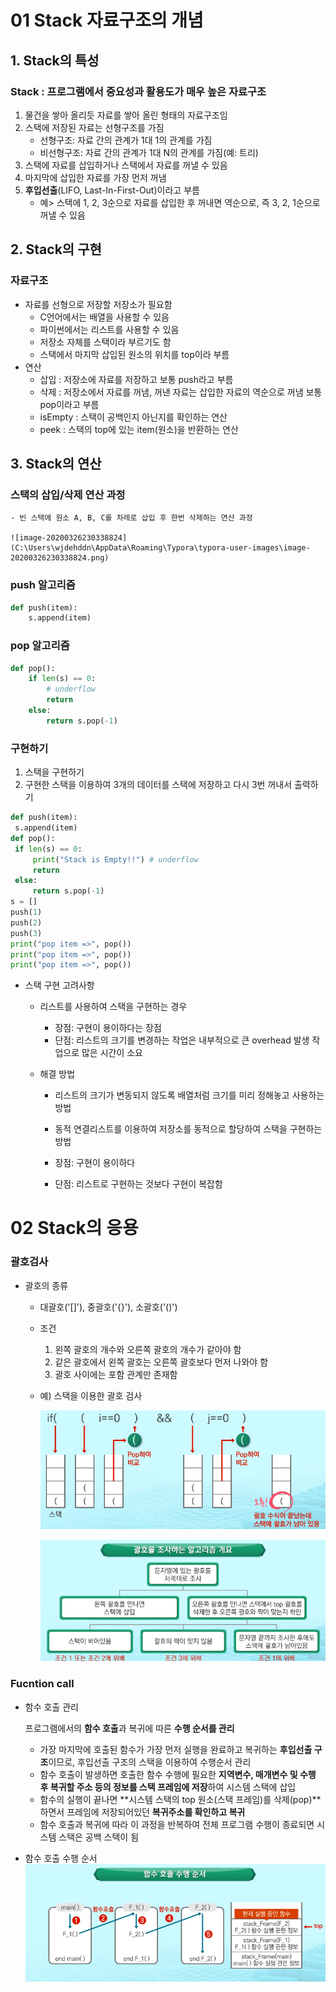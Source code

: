 # 01 Stack 자료구조의 개념
## 1. Stack의 특성
### Stack : 프로그램에서 중요성과 활용도가 매우 높은 자료구조
1. 물건을 쌓아 올리듯 자료를 쌓아 올린 형태의 자료구조임
2. 스택에 저장된 자료는 선형구조를 가짐
    - 선형구조: 자료 간의 관계가 1대 1의 관계를 가짐
    - 비선형구조: 자료 간의 관계가 1대 N의 관계를 가짐(예: 트리)
3. 스택에 자료를 삽입하거나 스택에서 자료를 꺼낼 수 있음
4. 마지막에 삽입한 자료를 가장 먼저 꺼냄
5. **후입선출**(LIFO, Last-In-First-Out)이라고 부름
    - 예> 스택에 1, 2, 3순으로 자료를 삽입한 후 꺼내면 역순으로, 즉 3, 2, 1순으로 꺼낼 수 있음

## 2. Stack의 구현
### 자료구조
- 자료를 선형으로 저장할 저장소가 필요함
    - C언어에서는 배열을 사용할 수 있음
    - 파이썬에서는 리스트를 사용할 수 있음
    - 저장소 자체를 스택이라 부르기도 함
    - 스택에서 마지막 삽입된 원소의 위치를 top이라 부름
- 연산
    - 삽입 : 저장소에 자료를 저장하고 보통 push라고 부름
    - 삭제 : 저장소에서 자료를 꺼냄, 꺼낸 자료는 삽입한 자료의 역순으로 꺼냄 보통 pop이라고 부름
    - isEmpty : 스택이 공백인지 아닌지를 확인하는 연산
    - peek : 스택의 top에 있는 item(원소)을 반환하는 연산
    
## 3. Stack의 연산
### 스택의 삽입/삭제 연산 과정

    - 빈 스택에 원소 A, B, C를 차레로 삽입 후 한번 삭제하는 연산 과정
    
    ![image-20200326230338824](C:\Users\wjdehddn\AppData\Roaming\Typora\typora-user-images\image-20200326230338824.png)

### push 알고리즘

  ```python
  def push(item):
      s.append(item)
  ```

### pop 알고리즘

  ```python
  def pop():
      if len(s) == 0:
          # underflow
          return
      else:
          return s.pop(-1)
  ```

### 구현하기

1. 스택을 구현하기
2. 구현한 스택을 이용하여 3개의 데이터를 스택에 저장하고 다시 3번 꺼내서 출력하기

  ```python
  def push(item):
   s.append(item)
  def pop():
   if len(s) == 0:
       print("Stack is Empty!!") # underflow
       return
   else:
       return s.pop(-1)
  s = []
  push(1)
  push(2)
  push(3)
  print("pop item =>", pop())
  print("pop item =>", pop())
  print("pop item =>", pop())
  ```

- 스택 구현 고려사항

  - 리스트를 사용하여 스택을 구현하는 경우

    - 장점: 구현이 용이하다는 장점
    - 단점: 리스트의 크기를 변경하는 작업은 내부적으로 큰 overhead 발생 작업으로 많은 시간이 소요

  - 해결 방법

    - 리스트의 크기가 변동되지 않도록 배열처럼 크기를 미리 정해놓고 사용하는 방법
    - 동적 연결리스트를 이용하여 저장소를 동적으로 할당하여 스택을 구현하는 방법

    - 장점: 구현이 용이하다
    - 단점: 리스트로 구현하는 것보다 구현이 복잡함

    

# 02 Stack의 응용

### 괄호검사

- 괄호의 종류

  - 대괄호('[]'), 중괄호('{}'), 소괄호('()')

  - 조건

    1. 왼쪽 괄호의 개수와 오른쪽 괄호의 개수가 같아야 함
    2. 같은 괄호에서 왼쪽 괄호는 오른쪽 괄호보다 먼저 나와야 함
    3. 괄호 사이에는 포함 관계만 존재함

  - 예) 스택을 이용한 괄호 검사

    ![image-20200326231525094](images/image-20200326231525094.png)

    ![image-20200326231614476](images/image-20200326231614476.png)

    

### Fucntion call

- 함수 호출 관리

  프로그램에서의 **함수 호출**과 복귀에 따른 **수행 순서를 관리**

  - 가장 마지막에 호출된 함수가 가장 먼저 실행을 완료하고 복귀하는 **후입선출 구조**이므로, 후입선출 구조의 스택을 이용하여 수행순서 관리
  - 함수 호출이 발생하면 호출한 함수 수행에 필요한 **지역변수, 매개변수 및 수행 후 복귀할 주소 등의 정보를 스택 프레임에 저장**하여 시스템 스택에 삽입
  - 함수의 실행이 끝나면 **시스템 스택의 top 원소(스택 프레임)를 삭제(pop)**하면서 프레임에 저장되어있던 **복귀주소를 확인하고 복귀**
  - 함수 호출과 복귀에 따라 이 과정을 반복하여 전체 프로그램 수행이 종료되면 시스템 스택은 공백 스택이 됨

- 함수 호출 수행 순서
  ![image-20200326232018244](images/image-20200326232018244.png)